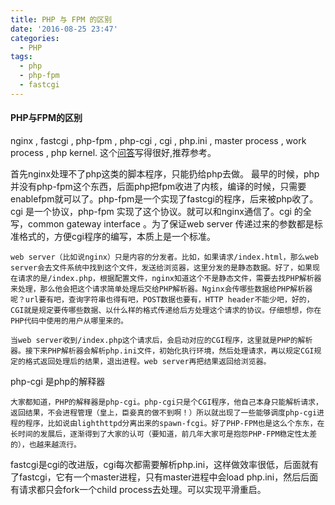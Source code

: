 ```yaml
---
title: PHP 与 FPM 的区别
date: '2016-08-25 23:47'
categories:
  - PHP
tags:
  - php
  - php-fpm
  - fastcgi
---
```

#### PHP与FPM的区别

nginx , fastcgi , php-fpm , php-cgi , cgi , php.ini , master process , work process , php kernel.
这个[问答](https://segmentfault.com/q/1010000000256516)写得很好,推荐参考。

首先nginx处理不了php这类的脚本程序，只能扔给php去做。
最早的时候，php并没有php-fpm这个东西，后面php把fpm收进了内核，编译的时候，只需要enablefpm就可以了。php-fpm是一个实现了fastcgi的程序，后来被php收了。
cgi 是一个协议，php-fpm 实现了这个协议。就可以和nginx通信了。cgi 的全写，common gateway interface 。为了保证web server 传递过来的参数都是标准格式的，方便cgi程序的编写，本质上是一个标准。

    web server（比如说nginx）只是内容的分发者。比如，如果请求/index.html，那么web server会去文件系统中找到这个文件，发送给浏览器，这里分发的是静态数据。好了，如果现在请求的是/index.php，根据配置文件，nginx知道这个不是静态文件，需要去找PHP解析器来处理，那么他会把这个请求简单处理后交给PHP解析器。Nginx会传哪些数据给PHP解析器呢？url要有吧，查询字符串也得有吧，POST数据也要有，HTTP header不能少吧，好的，CGI就是规定要传哪些数据、以什么样的格式传递给后方处理这个请求的协议。仔细想想，你在PHP代码中使用的用户从哪里来的。

    当web server收到/index.php这个请求后，会启动对应的CGI程序，这里就是PHP的解析器。接下来PHP解析器会解析php.ini文件，初始化执行环境，然后处理请求，再以规定CGI规定的格式返回处理后的结果，退出进程。web server再把结果返回给浏览器。

php-cgi 是php的解释器

    大家都知道，PHP的解释器是php-cgi。php-cgi只是个CGI程序，他自己本身只能解析请求，返回结果，不会进程管理（皇上，臣妾真的做不到啊！）所以就出现了一些能够调度php-cgi进程的程序，比如说由lighthttpd分离出来的spawn-fcgi。好了PHP-FPM也是这么个东东，在长时间的发展后，逐渐得到了大家的认可（要知道，前几年大家可是抱怨PHP-FPM稳定性太差的），也越来越流行。

fastcgi是cgi的改进版，cgi每次都需要解析php.ini，这样做效率很低，后面就有了fastcgi，它有一个master进程，只有master进程中会load php.ini，然后后面有请求都只会fork一个child process去处理。可以实现平滑重启。


